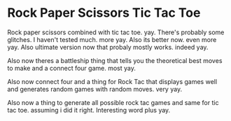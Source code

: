 # Rock Paper Scissors Tic Tac Toe
Rock paper scissors combined with tic tac toe.
yay.
There's probably some glitches. I haven't tested much.
more yay.
Also its better now.
even more yay.
Also ultimate version now that probaly mostly works.
indeed yay.

Also now theres a battleship thing that tells you the theoretical best moves to make and a connect four game.
most yay.

Also now connect four and a thing for Rock Tac that displays games well and generates random games with random moves.
very yay.

Also now a thing to generate all possible rock tac games and same for tic tac toe. assuming i did it right. Interesting word plus yay.
